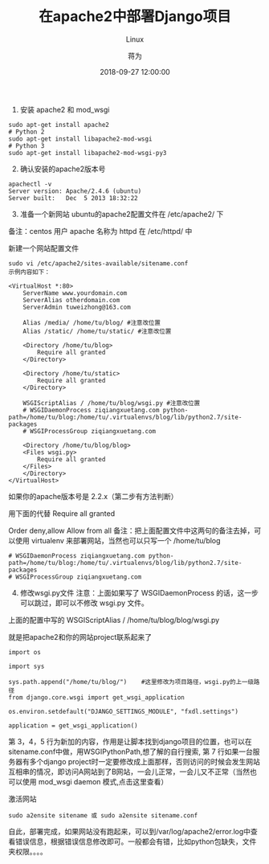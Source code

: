 ﻿---
layout:     post
title:      "在apache2中部署Django项目"
subtitle:   " Linux"
date:       2018-09-27 12:00:00
author:     "蒋为"
header-img: "img/30.jpg"
catalog: true
tags:
    - Linux
---
1. 安装 apache2 和 mod_wsgi
```
sudo apt-get install apache2
# Python 2
sudo apt-get install libapache2-mod-wsgi
# Python 3
sudo apt-get install libapache2-mod-wsgi-py3
```
2. 确认安装的apache2版本号
```
apachectl -v
Server version: Apache/2.4.6 (ubuntu)
Server built:   Dec  5 2013 18:32:22
```
3. 准备一个新网站
ubuntu的apache2配置文件在 /etc/apache2/ 下

备注：centos 用户 apache 名称为 httpd 在 /etc/httpd/ 中

新建一个网站配置文件
```
sudo vi /etc/apache2/sites-available/sitename.conf
示例内容如下：

<VirtualHost *:80>
    ServerName www.yourdomain.com
    ServerAlias otherdomain.com
    ServerAdmin tuweizhong@163.com
  
    Alias /media/ /home/tu/blog/ #注意改位置
    Alias /static/ /home/tu/static/ #注意改位置
  
    <Directory /home/tu/blog>
        Require all granted
    </Directory>
  
    <Directory /home/tu/static>
        Require all granted
    </Directory>
  
    WSGIScriptAlias / /home/tu/blog/wsgi.py #注意改位置
    # WSGIDaemonProcess ziqiangxuetang.com python-path=/home/tu/blog:/home/tu/.virtualenvs/blog/lib/python2.7/site-packages
    # WSGIProcessGroup ziqiangxuetang.com
  
    <Directory /home/tu/blog/blog>
    <Files wsgi.py>
        Require all granted
    </Files>
    </Directory>
</VirtualHost>
```
如果你的apache版本号是 2.2.x（第二步有方法判断）

用下面的代替  Require all granted

Order deny,allow
Allow from all
备注：把上面配置文件中这两句的备注去掉，可以使用 virtualenv 来部署网站，当然也可以只写一个 /home/tu/blog

    # WSGIDaemonProcess ziqiangxuetang.com python-path=/home/tu/blog:/home/tu/.virtualenvs/blog/lib/python2.7/site-packages
    # WSGIProcessGroup ziqiangxuetang.com


4. 修改wsgi.py文件
注意：上面如果写了 WSGIDaemonProcess 的话，这一步可以跳过，即可以不修改 wsgi.py 文件。



上面的配置中写的 WSGIScriptAlias / /home/tu/blog/blog/wsgi.py

就是把apache2和你的网站project联系起来了
```
import os

import sys

sys.path.append("/home/tu/blog/")    #这里修改为项目路径，wsgi.py的上一级路径
from django.core.wsgi import get_wsgi_application

os.environ.setdefault("DJANGO_SETTINGS_MODULE", "fxdl.settings")

application = get_wsgi_application()
```

第 3，4，5 行为新加的内容，作用是让脚本找到django项目的位置，也可以在sitename.conf中做，用WSGIPythonPath,想了解的自行搜索, 第 7 行如果一台服务器有多个django project时一定要修改成上面那样，否则访问的时候会发生网站互相串的情况，即访问A网站到了B网站，一会儿正常，一会儿又不正常（当然也可以使用 mod_wsgi daemon 模式,点击这里查看）

激活网站
```
sudo a2ensite sitename 或 sudo a2ensite sitename.conf
```

自此，部署完成，如果网站没有跑起来，可以到/var/log/apache2/error.log中查看错误信息，根据错误信息修改即可。一般都会有错，比如python包缺失，文件夹权限。。。。


